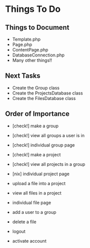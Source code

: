 Things To Do
============

Things to Document
------------------
- Template.php
- Page.php
- ContentPage.php
- DatabaseConnection.php
- Many other things!!

Next Tasks
----------
- Create the Group class
- Create the ProjectsDatabase class
- Create the FilesDatabase class

Order of Importance
-------------------
- [check!] make a group
- [check!] view all groups a user is in

- [check!] individual group page
- [check!] make a project
- [check!] view all projects in a group

- [nix] individual project page
- upload a file into a project
- view all files in a project

- individual file page

- add a user to a group

- delete a file

- logout

- activate account
